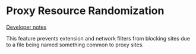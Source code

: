 # Proxy Resource Randomization

[Developer notes](../for%20devs/modes/Auto%20Text%20Escaping.md)

This feature prevents extension and network filters from blocking sites due to a file being named something common to proxy sites.
